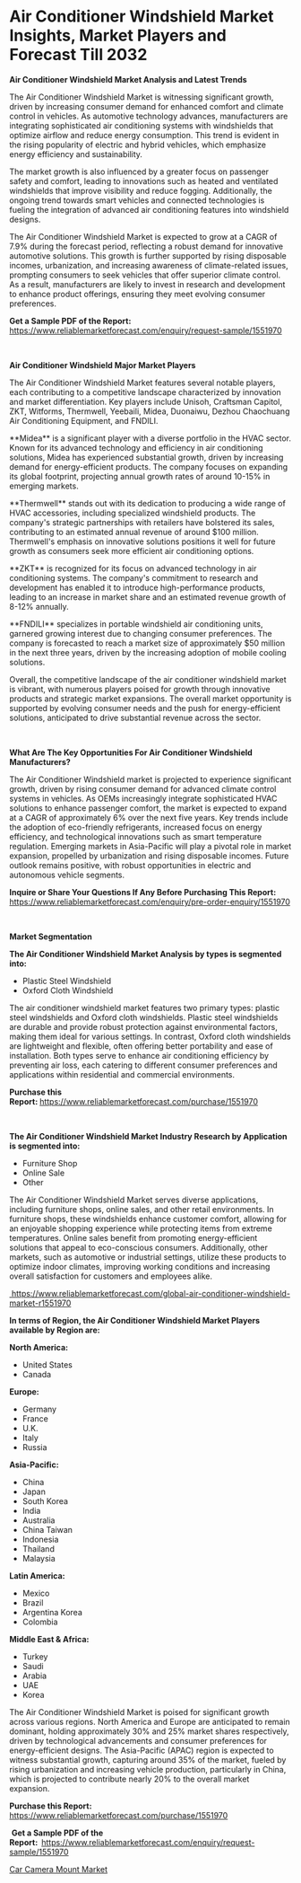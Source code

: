 <p><h1>Air Conditioner Windshield Market Insights, Market Players and Forecast Till 2032</h1></p><p><strong>Air Conditioner Windshield Market Analysis and Latest Trends</strong></p>
<p><p>The Air Conditioner Windshield Market is witnessing significant growth, driven by increasing consumer demand for enhanced comfort and climate control in vehicles. As automotive technology advances, manufacturers are integrating sophisticated air conditioning systems with windshields that optimize airflow and reduce energy consumption. This trend is evident in the rising popularity of electric and hybrid vehicles, which emphasize energy efficiency and sustainability.</p><p>The market growth is also influenced by a greater focus on passenger safety and comfort, leading to innovations such as heated and ventilated windshields that improve visibility and reduce fogging. Additionally, the ongoing trend towards smart vehicles and connected technologies is fueling the integration of advanced air conditioning features into windshield designs.</p><p>The Air Conditioner Windshield Market is expected to grow at a CAGR of 7.9% during the forecast period, reflecting a robust demand for innovative automotive solutions. This growth is further supported by rising disposable incomes, urbanization, and increasing awareness of climate-related issues, prompting consumers to seek vehicles that offer superior climate control. As a result, manufacturers are likely to invest in research and development to enhance product offerings, ensuring they meet evolving consumer preferences.</p></p>
<p><strong>Get a Sample PDF of the Report:&nbsp;</strong> <a href="https://www.reliablemarketforecast.com/enquiry/request-sample/1551970?utm_campaign=1080&utm_medium=2&utm_source=Github&utm_content=ia&utm_term=06022025&utm_id=air-conditioner-windshield">https://www.reliablemarketforecast.com/enquiry/request-sample/1551970</a></p>
<p>&nbsp;</p>
<p><strong>Air Conditioner Windshield Major Market Players</strong></p>
<p><p>The Air Conditioner Windshield Market features several notable players, each contributing to a competitive landscape characterized by innovation and market differentiation. Key players include Unisoh, Craftsman Capitol, ZKT, Witforms, Thermwell, Yeebaili, Midea, Duonaiwu, Dezhou Chaochuang Air Conditioning Equipment, and FNDILI.</p><p>**Midea** is a significant player with a diverse portfolio in the HVAC sector. Known for its advanced technology and efficiency in air conditioning solutions, Midea has experienced substantial growth, driven by increasing demand for energy-efficient products. The company focuses on expanding its global footprint, projecting annual growth rates of around 10-15% in emerging markets.</p><p>**Thermwell** stands out with its dedication to producing a wide range of HVAC accessories, including specialized windshield products. The company's strategic partnerships with retailers have bolstered its sales, contributing to an estimated annual revenue of around $100 million. Thermwell's emphasis on innovative solutions positions it well for future growth as consumers seek more efficient air conditioning options.</p><p>**ZKT** is recognized for its focus on advanced technology in air conditioning systems. The company's commitment to research and development has enabled it to introduce high-performance products, leading to an increase in market share and an estimated revenue growth of 8-12% annually.</p><p>**FNDILI** specializes in portable windshield air conditioning units, garnered growing interest due to changing consumer preferences. The company is forecasted to reach a market size of approximately $50 million in the next three years, driven by the increasing adoption of mobile cooling solutions.</p><p>Overall, the competitive landscape of the air conditioner windshield market is vibrant, with numerous players poised for growth through innovative products and strategic market expansions. The overall market opportunity is supported by evolving consumer needs and the push for energy-efficient solutions, anticipated to drive substantial revenue across the sector.</p></p>
<p>&nbsp;</p>
<p><strong>What Are The Key Opportunities For Air Conditioner Windshield Manufacturers?</strong></p>
<p><p>The Air Conditioner Windshield market is projected to experience significant growth, driven by rising consumer demand for advanced climate control systems in vehicles. As OEMs increasingly integrate sophisticated HVAC solutions to enhance passenger comfort, the market is expected to expand at a CAGR of approximately 6% over the next five years. Key trends include the adoption of eco-friendly refrigerants, increased focus on energy efficiency, and technological innovations such as smart temperature regulation. Emerging markets in Asia-Pacific will play a pivotal role in market expansion, propelled by urbanization and rising disposable incomes. Future outlook remains positive, with robust opportunities in electric and autonomous vehicle segments.</p></p>
<p><strong>Inquire or Share Your Questions If Any Before Purchasing This Report:</strong> <a href="https://www.reliablemarketforecast.com/enquiry/pre-order-enquiry/1551970?utm_campaign=1080&utm_medium=2&utm_source=Github&utm_content=ia&utm_term=06022025&utm_id=air-conditioner-windshield">https://www.reliablemarketforecast.com/enquiry/pre-order-enquiry/1551970</a></p>
<p>&nbsp;</p>
<p><strong>Market Segmentation</strong></p>
<p><strong>The Air Conditioner Windshield Market Analysis by types is segmented into:</strong></p>
<p><ul><li>Plastic Steel Windshield</li><li>Oxford Cloth Windshield</li></ul></p>
<p><p>The air conditioner windshield market features two primary types: plastic steel windshields and Oxford cloth windshields. Plastic steel windshields are durable and provide robust protection against environmental factors, making them ideal for various settings. In contrast, Oxford cloth windshields are lightweight and flexible, often offering better portability and ease of installation. Both types serve to enhance air conditioning efficiency by preventing air loss, each catering to different consumer preferences and applications within residential and commercial environments.</p></p>
<p><strong>Purchase this Report:&nbsp;</strong><a href="https://www.reliablemarketforecast.com/purchase/1551970?utm_campaign=1080&utm_medium=2&utm_source=Github&utm_content=ia&utm_term=06022025&utm_id=air-conditioner-windshield">https://www.reliablemarketforecast.com/purchase/1551970</a></p>
<p>&nbsp;</p>
<p><strong>The Air Conditioner Windshield Market Industry Research by Application is segmented into:</strong></p>
<p><ul><li>Furniture Shop</li><li>Online Sale</li><li>Other</li></ul></p>
<p><p>The Air Conditioner Windshield Market serves diverse applications, including furniture shops, online sales, and other retail environments. In furniture shops, these windshields enhance customer comfort, allowing for an enjoyable shopping experience while protecting items from extreme temperatures. Online sales benefit from promoting energy-efficient solutions that appeal to eco-conscious consumers. Additionally, other markets, such as automotive or industrial settings, utilize these products to optimize indoor climates, improving working conditions and increasing overall satisfaction for customers and employees alike.</p></p>
<p><a href="https://www.reliablemarketforecast.com/global-air-conditioner-windshield-market-r1551970?utm_campaign=1080&utm_medium=2&utm_source=Github&utm_content=ia&utm_term=06022025&utm_id=air-conditioner-windshield">&nbsp;https://www.reliablemarketforecast.com/global-air-conditioner-windshield-market-r1551970</a></p>
<p><strong>In terms of Region, the Air Conditioner Windshield Market Players available by Region are:</strong></p>
<p>
    <p> <strong> North America: </strong>
        <ul>
            <li>United States</li>
            <li>Canada</li>
        </ul>
        </p> 
    <p> <strong> Europe: </strong>
        <ul>
            <li>Germany</li>
            <li>France</li>
            <li>U.K.</li>
            <li>Italy</li>
            <li>Russia</li>
        </ul>
        </p> 
    <p> <strong> Asia-Pacific: </strong>
        <ul>
            <li>China</li>
            <li>Japan</li>
            <li>South Korea</li>
            <li>India</li>
            <li>Australia</li>
            <li>China Taiwan</li>
            <li>Indonesia</li>
            <li>Thailand</li>
            <li>Malaysia</li>
        </ul>
        </p> 
    <p> <strong> Latin America: </strong>
        <ul>
            <li>Mexico</li>
            <li>Brazil</li>
            <li>Argentina Korea</li>
            <li>Colombia</li>
        </ul>
        </p> 
    <p> <strong> Middle East & Africa: </strong>
        <ul>
            <li>Turkey</li>
            <li>Saudi</li>
            <li>Arabia</li>
            <li>UAE</li>
            <li>Korea</li>
        </ul>
    </p>
    </p>
<p><p>The Air Conditioner Windshield Market is poised for significant growth across various regions. North America and Europe are anticipated to remain dominant, holding approximately 30% and 25% market shares respectively, driven by technological advancements and consumer preferences for energy-efficient designs. The Asia-Pacific (APAC) region is expected to witness substantial growth, capturing around 35% of the market, fueled by rising urbanization and increasing vehicle production, particularly in China, which is projected to contribute nearly 20% to the overall market expansion.</p></p>
<p><strong>Purchase this Report: </strong><a href="https://www.reliablemarketforecast.com/purchase/1551970?utm_campaign=1080&utm_medium=2&utm_source=Github&utm_content=ia&utm_term=06022025&utm_id=air-conditioner-windshield">https://www.reliablemarketforecast.com/purchase/1551970</a></p>
<p>&nbsp;<strong>Get a Sample PDF of the Report:&nbsp;&nbsp;</strong><a href="https://www.reliablemarketforecast.com/enquiry/request-sample/1551970?utm_campaign=1080&utm_medium=2&utm_source=Github&utm_content=ia&utm_term=06022025&utm_id=air-conditioner-windshield">https://www.reliablemarketforecast.com/enquiry/request-sample/1551970</a></p>
<p><strong></strong></p>
<p><p><a href="https://github.com/gdfhhhj/Market-Research-Report-List-7/blob/main/car-camera-mount-market.md?utm_campaign=1080&utm_medium=2&utm_source=Github&utm_content=ia&utm_term=06022025&utm_id=air-conditioner-windshield">Car Camera Mount Market</a></p></p>